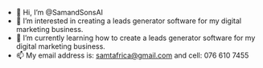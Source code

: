 - 👋 Hi, I’m @SamandSonsAI
- 👀 I’m interested in creating a leads generator software for my digital marketing business.
- 🌱 I’m currently learning how to create a leads generator software for my digital marketing business.
- 📫 My email address is: samtafrica@gmail.com and cell: 076 610 7455

<!---
SamandSonsAI/SamandSonsAI is a ✨ special ✨ repository because its `README.md` (this file) appears on your GitHub profile.
You can click the Preview link to take a look at your changes.
--->
